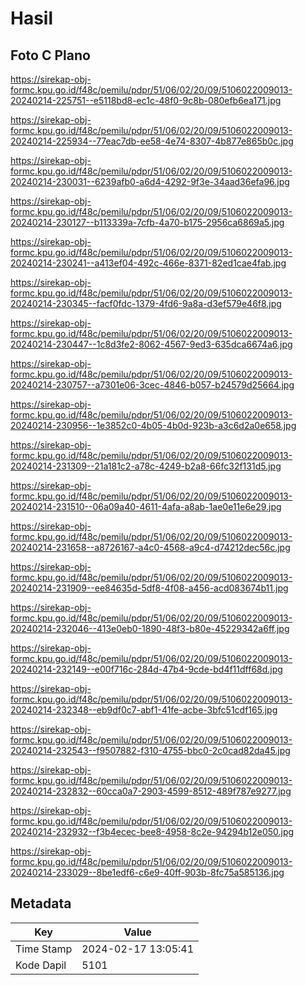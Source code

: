 # Hasil

## Foto C Plano

https://sirekap-obj-formc.kpu.go.id/f48c/pemilu/pdpr/51/06/02/20/09/5106022009013-20240214-225751--e5118bd8-ec1c-48f0-9c8b-080efb6ea171.jpg

https://sirekap-obj-formc.kpu.go.id/f48c/pemilu/pdpr/51/06/02/20/09/5106022009013-20240214-225934--77eac7db-ee58-4e74-8307-4b877e865b0c.jpg

https://sirekap-obj-formc.kpu.go.id/f48c/pemilu/pdpr/51/06/02/20/09/5106022009013-20240214-230031--6239afb0-a6d4-4292-9f3e-34aad36efa96.jpg

https://sirekap-obj-formc.kpu.go.id/f48c/pemilu/pdpr/51/06/02/20/09/5106022009013-20240214-230127--b113339a-7cfb-4a70-b175-2956ca6869a5.jpg

https://sirekap-obj-formc.kpu.go.id/f48c/pemilu/pdpr/51/06/02/20/09/5106022009013-20240214-230241--a413ef04-492c-466e-8371-82ed1cae4fab.jpg

https://sirekap-obj-formc.kpu.go.id/f48c/pemilu/pdpr/51/06/02/20/09/5106022009013-20240214-230345--facf0fdc-1379-4fd6-9a8a-d3ef579e46f8.jpg

https://sirekap-obj-formc.kpu.go.id/f48c/pemilu/pdpr/51/06/02/20/09/5106022009013-20240214-230447--1c8d3fe2-8062-4567-9ed3-635dca6674a6.jpg

https://sirekap-obj-formc.kpu.go.id/f48c/pemilu/pdpr/51/06/02/20/09/5106022009013-20240214-230757--a7301e06-3cec-4846-b057-b24579d25664.jpg

https://sirekap-obj-formc.kpu.go.id/f48c/pemilu/pdpr/51/06/02/20/09/5106022009013-20240214-230956--1e3852c0-4b05-4b0d-923b-a3c6d2a0e658.jpg

https://sirekap-obj-formc.kpu.go.id/f48c/pemilu/pdpr/51/06/02/20/09/5106022009013-20240214-231309--21a181c2-a78c-4249-b2a8-66fc32f131d5.jpg

https://sirekap-obj-formc.kpu.go.id/f48c/pemilu/pdpr/51/06/02/20/09/5106022009013-20240214-231510--06a09a40-4611-4afa-a8ab-1ae0e11e6e29.jpg

https://sirekap-obj-formc.kpu.go.id/f48c/pemilu/pdpr/51/06/02/20/09/5106022009013-20240214-231658--a8726167-a4c0-4568-a9c4-d74212dec56c.jpg

https://sirekap-obj-formc.kpu.go.id/f48c/pemilu/pdpr/51/06/02/20/09/5106022009013-20240214-231909--ee84635d-5df8-4f08-a456-acd083674b11.jpg

https://sirekap-obj-formc.kpu.go.id/f48c/pemilu/pdpr/51/06/02/20/09/5106022009013-20240214-232046--413e0eb0-1890-48f3-b80e-45229342a6ff.jpg

https://sirekap-obj-formc.kpu.go.id/f48c/pemilu/pdpr/51/06/02/20/09/5106022009013-20240214-232149--e00f716c-284d-47b4-9cde-bd4f11dff68d.jpg

https://sirekap-obj-formc.kpu.go.id/f48c/pemilu/pdpr/51/06/02/20/09/5106022009013-20240214-232348--eb9df0c7-abf1-41fe-acbe-3bfc51cdf165.jpg

https://sirekap-obj-formc.kpu.go.id/f48c/pemilu/pdpr/51/06/02/20/09/5106022009013-20240214-232543--f9507882-f310-4755-bbc0-2c0cad82da45.jpg

https://sirekap-obj-formc.kpu.go.id/f48c/pemilu/pdpr/51/06/02/20/09/5106022009013-20240214-232832--60cca0a7-2903-4599-8512-489f787e9277.jpg

https://sirekap-obj-formc.kpu.go.id/f48c/pemilu/pdpr/51/06/02/20/09/5106022009013-20240214-232932--f3b4ecec-bee8-4958-8c2e-94294b12e050.jpg

https://sirekap-obj-formc.kpu.go.id/f48c/pemilu/pdpr/51/06/02/20/09/5106022009013-20240214-233029--8be1edf6-c6e9-40ff-903b-8fc75a585136.jpg


## Metadata

| Key        | Value               |
| ---------- | ------------------- |
| Time Stamp | 2024-02-17 13:05:41 |
| Kode Dapil | 5101                |



